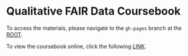 # Qualitative FAIR Data Coursebook

To access the materials, please navigate to the `gh-pages` branch at the [ROOT](https://github.com/MaastrichtU-Library/qualitative-FAIR-data/tree/gh-pages).

To view the coursebook online, click the following [LINK](https://maastrichtu-library.github.io/qualitative-FAIR-data/).
